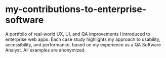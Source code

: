 # my-contributions-to-enterprise-software
A portfolio of real-world UX, UI, and QA improvements I introduced to enterprise web apps. Each case study highlights my approach to usability, accessibility, and performance, based on my experience as a QA Software Analyst. All examples are anonymized.
